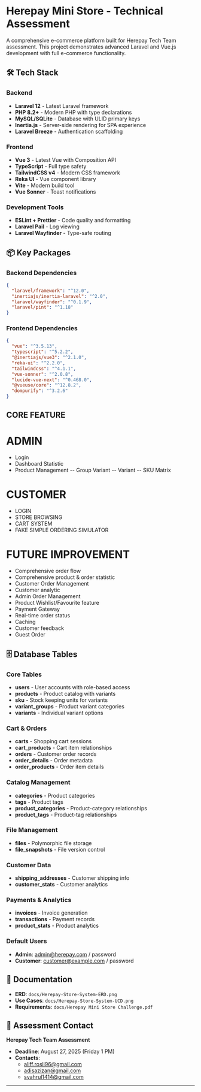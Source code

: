 # Herepay Mini Store - Technical Assessment

A comprehensive e-commerce platform built for Herepay Tech Team assessment. This project demonstrates advanced Laravel and Vue.js development with full e-commerce functionality.

## 🛠 Tech Stack

### Backend
- **Laravel 12** - Latest Laravel framework
- **PHP 8.2+** - Modern PHP with type declarations
- **MySQL/SQLite** - Database with ULID primary keys
- **Inertia.js** - Server-side rendering for SPA experience
- **Laravel Breeze** - Authentication scaffolding

### Frontend
- **Vue 3** - Latest Vue with Composition API
- **TypeScript** - Full type safety
- **TailwindCSS v4** - Modern CSS framework
- **Reka UI** - Vue component library
- **Vite** - Modern build tool
- **Vue Sonner** - Toast notifications

### Development Tools
- **ESLint + Prettier** - Code quality and formatting
- **Laravel Pail** - Log viewing
- **Laravel Wayfinder** - Type-safe routing

## 📦 Key Packages

### Backend Dependencies
```json
{
  "laravel/framework": "^12.0",
  "inertiajs/inertia-laravel": "^2.0",
  "laravel/wayfinder": "^0.1.9",
  "laravel/pint": "^1.18"
}
```

### Frontend Dependencies
```json
{
  "vue": "^3.5.13",
  "typescript": "^5.2.2",
  "@inertiajs/vue3": "^2.1.0",
  "reka-ui": "^2.2.0",
  "tailwindcss": "^4.1.1",
  "vue-sonner": "^2.0.8",
  "lucide-vue-next": "^0.468.0",
  "@vueuse/core": "^12.8.2",
  "dompurify": "^3.2.6"
}
```

## CORE FEATURE

# ADMIN
- Login
- Dashboard Statistic
- Product Management
-- Group Variant
-- Variant
-- SKU Matrix

# CUSTOMER
- LOGIN
- STORE BROWSING
- CART SYSTEM
- FAKE SIMPLE ORDERING SIMULATOR

# FUTURE IMPROVEMENT
- Comprehensive order flow
- Comprehensive product & order statistic
- Customer Order Management
- Customer analytic
- Admin Order Management
- Product Wishlist/Favourite feature
- Payment Gateway
- Real-time order status
- Caching
- Customer feedback
- Guest Order

## 🗄️ Database Tables

### Core Tables
- **users** - User accounts with role-based access
- **products** - Product catalog with variants
- **sku** - Stock keeping units for variants
- **variant_groups** - Product variant categories
- **variants** - Individual variant options

### Cart & Orders
- **carts** - Shopping cart sessions
- **cart_products** - Cart item relationships
- **orders** - Customer order records
- **order_details** - Order metadata
- **order_products** - Order item details

### Catalog Management
- **categories** - Product categories
- **tags** - Product tags
- **product_categories** - Product-category relationships
- **product_tags** - Product-tag relationships

### File Management
- **files** - Polymorphic file storage
- **file_snapshots** - File version control

### Customer Data
- **shipping_addresses** - Customer shipping info
- **customer_stats** - Customer analytics

### Payments & Analytics
- **invoices** - Invoice generation
- **transactions** - Payment records
- **product_stats** - Product analytics

### Default Users
- **Admin**: admin@herepay.com / password
- **Customer**: customer@example.com / password

## 📖 Documentation

- **ERD**: `docs/Herepay-Store-System-ERD.png`
- **Use Cases**: `docs/Herepay-Store-System-UCD.png`
- **Requirements**: `docs/Herepay Mini Store Challenge.pdf`

## 📧 Assessment Contact

**Herepay Tech Team Assessment**
- **Deadline**: August 27, 2025 (Friday 1 PM)
- **Contacts**: 
  - aliff.rosli96@gmail.com
  - adisazizan@gmail.com
  - syahrul1414@gmail.com

---
